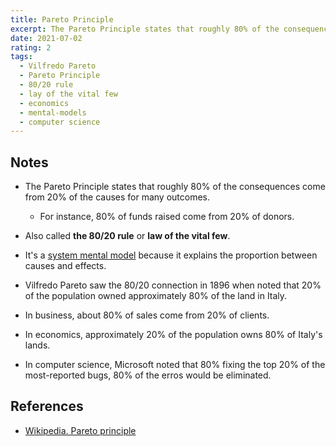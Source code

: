 ```yaml
---
title: Pareto Principle
excerpt: The Pareto Principle states that roughly 80% of the consequences come from 20% of the causes for many outcomes.
date: 2021-07-02
rating: 2
tags:
  - Vilfredo Pareto
  - Pareto Principle
  - 80/20 rule
  - lay of the vital few
  - economics
  - mental-models
  - computer science
---
```


## Notes

- The Pareto Principle states that roughly 80% of the consequences come from 20% of the causes for many outcomes.

  - For instance, 80% of funds raised come from 20% of donors.

- Also called **the 80/20 rule** or **law of the vital few**.

- It's a [system mental model](/zettel/system-mental-models) because it explains the proportion between causes and effects.

- Vilfredo Pareto saw the 80/20 connection in 1896 when noted that 20% of the population owned approximately 80% of the land in Italy.

- In business, about 80% of sales come from 20% of clients.

- In economics, approximately 20% of the population owns 80% of Italy's lands.

- In computer science, Microsoft noted that 80% fixing the top 20% of the most-reported bugs, 80% of the erros would be eliminated.

## References

- [Wikipedia. Pareto principle](https://en.wikipedia.org/wiki/Pareto_principle)
